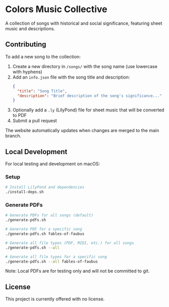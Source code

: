 # Colors Music Collective

A collection of songs with historical and social significance, featuring sheet music and descriptions.

## Contributing

To add a new song to the collection:

1. Create a new directory in `/songs/` with the song name (use lowercase with hyphens)
2. Add an `info.json` file with the song title and description:
   ```json
   {
     "title": "Song Title",
     "description": "Brief description of the song's significance..."
   }
   ```
3. Optionally add a `.ly` (LilyPond) file for sheet music that will be converted to PDF
4. Submit a pull request

The website automatically updates when changes are merged to the main branch.

## Local Development

For local testing and development on macOS:

### Setup
```bash
# Install LilyPond and dependencies
./install-deps.sh
```

### Generate PDFs
```bash
# Generate PDFs for all songs (default)
./generate-pdfs.sh

# Generate PDF for a specific song
./generate-pdfs.sh fables-of-faubus

# Generate all file types (PDF, MIDI, etc.) for all songs
./generate-pdfs.sh --all

# Generate all file types for a specific song
./generate-pdfs.sh --all fables-of-faubus
```

Note: Local PDFs are for testing only and will not be committed to git.

## License

This project is currently offered with no license.